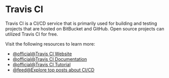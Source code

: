 # Travis CI

Travis CI is a CI/CD service that is primarily used for building and testing projects that are hosted on BitBucket and GitHub. Open source projects can utilized Travis CI for free.

Visit the following resources to learn more:

- [@official@Travis CI Website](https://www.travis-ci.com/)
- [@official@Travis CI Documentation](https://docs.travis-ci.com/)
- [@official@Travis CI Tutorial](https://docs.travis-ci.com/user/tutorial/)
- [@feed@Explore top posts about CI/CD](https://app.daily.dev/tags/cicd?ref=roadmapsh)

